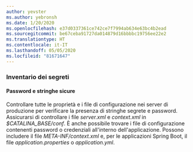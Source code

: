 ```yaml
---
author: yevster
ms.author: yebronsh
ms.date: 1/20/2020
ms.openlocfilehash: e37d0337361ce742ce7f7994ab634e63bc4b2ead
ms.sourcegitcommit: be67ceba91727da014879d16bbbbc19756ee22e2
ms.translationtype: HT
ms.contentlocale: it-IT
ms.lasthandoff: 05/05/2020
ms.locfileid: "81671647"
---
```

### <a name="inventory-secrets"></a>Inventario dei segreti

#### <a name="passwords-and-secure-strings"></a>Password e stringhe sicure

Controllare tutte le proprietà e i file di configurazione nei server di produzione per verificare la presenza di stringhe segrete e password. Assicurarsi di controllare i file *server.xml* e *context.xml* in *$CATALINA_BASE/conf*. È anche possibile trovare i file di configurazione contenenti password o credenziali all'interno dell'applicazione. Possono includere il file *META-INF/context.xml* e, per le applicazioni Spring Boot, il file *application.properties* o *application.yml*.
